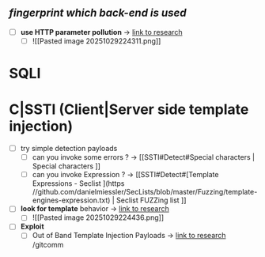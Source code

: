## **_fingerprint which back-end is used_**
- [ ] **use HTTP parameter pollution**  -> [link to research](https://medium.com/@0xAwali/http-parameter-pollution-in-2024-32ec1b810f89)
	- [ ]  ![[Pasted image 20251029224311.png]]

# SQLI 

# C|SSTI (Client|Server side template injection)
- [ ] try simple detection payloads 
	- [ ] can you invoke some errors ? -> [[SSTI#Detect#Special characters | Special characters ]]
	- [ ] can you invoke Expression ? -> [[SSTI#Detect#[Template Expressions - Seclist ](https //github.com/danielmiessler/SecLists/blob/master/Fuzzing/template-engines-expression.txt) | Seclist FUZZing list ]]
- [ ] **look for template** behavior -> [link to research](https://medium.com/@0xAwali/template-engines-injection-101-4f2fe59e5756)
	- [ ] ![[Pasted image 20251029224436.png]]
- [ ] **Exploit** 
	- [ ]  Out of Band Template Injection Payloads -> [link to research ](https://medium.com/@0xAwali/template-engines-injection-101-4f2fe59e5756)
/gitcomm